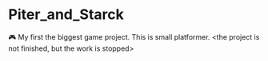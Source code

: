 # Piter_and_Starck
🎮 My first the biggest game project. This is small platformer.
<the project is not finished, but the work is stopped>
